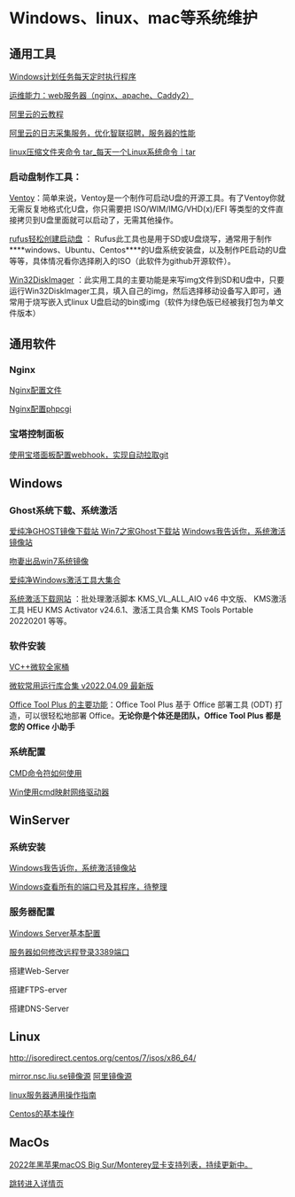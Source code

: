 # Windows、linux、mac等系统维护

## 通用工具

[Windows计划任务每天定时执行程序](https://zhuanlan.zhihu.com/p/430602325)

[运维能力：web服务器（nginx、apache、Caddy2）](webserver.md)

[阿里云的云教程](https://developer.aliyun.com/adc/?spm=a2c6h.26020838.J_5404914170.24.10d12d294gNI8m)

[阿里云的日志采集服务，优化智联招聘，服务器的性能](https://developer.aliyun.com/adc/scenario/5e1aca8e9cd14965a6e84ca5cf2fefd0)

[linux压缩文件夹命令 tar_每天一个Linux系统命令｜tar](https://blog.csdn.net/weixin_39900286/article/details/110813299?spm=1001.2101.3001.6650.3&utm_medium=distribute.pc_relevant.none-task-blog-2%7Edefault%7ECTRLIST%7Edefault-3.pc_relevant_default&depth_1-utm_source=distribute.pc_relevant.none-task-blog-2%7Edefault%7ECTRLIST%7Edefault-3.pc_relevant_default&utm_relevant_index=6)

### 启动盘制作工具：

[Ventoy](https://ventoy.net/cn/index.html)：简单来说，Ventoy是一个制作可启动U盘的开源工具。有了Ventoy你就无需反复地格式化U盘，你只需要把 ISO/WIM/IMG/VHD(x)/EFI 等类型的文件直接拷贝到U盘里面就可以启动了，无需其他操作。

 [rufus轻松创建启动盘](http://rufus.ie/zh/) ： Rufus此工具也是用于SD或U盘烧写，通常用于制作***\*windows、Ubuntu、Centos\****的U盘系统安装盘，以及制作PE启动的U盘等等，具体情况看你选择刷入的ISO（此软件为github开源软件）。

[Win32DiskImager](https://win32diskimager.org/) ：此实用工具的主要功能是来写img文件到SD和U盘中，只要运行Win32DiskImager工具，填入自己的img，然后选择移动设备写入即可，通常用于烧写嵌入式linux U盘启动的bin或img（软件为绿色版已经被我打包为单文件版本）

## 通用软件

### Nginx

[Nginx配置文件](Nginx/index.md)

[Nginx配置phpcgi](Nginx\Nginx_phpcgi.md)

### 宝塔控制面板

[使用宝塔面板配置webhook，实现自动拉取git](https://blog.csdn.net/qq_40995752/article/details/89467931)



## Windows

### Ghost系统下载、系统激活

[爱纯净GHOST镜像下载站 ](http://www.aichunjing.com/)             [Win7之家Ghost下载站](https://www.win7zhijia.cn/xitong/chunjingban/)               [Windows我告诉你，系统激活镜像站](https://msdn.itellyou.cn/) 

[吻妻出品win7系统镜像](https://www.newxitong.com/)

[爱纯净Windows激活工具大集合](http://www.aichunjing.com/jhgj1/)

[系统激活下载网站](http://www.aichunjing.com/jhgj1/) ：批处理激活脚本 KMS_VL_ALL_AIO v46 中文版、 KMS激活工具 HEU KMS Activator v24.6.1、激活工具合集 KMS Tools Portable 20220201  等等。

### 软件安装

[VC++微软全家桶](http://dreamcast2.ysepan.com/)

[微软常用运行库合集 v2022.04.09 最新版](https://www.downg.com/soft/42101.html#down) 

[Office Tool Plus 的主要功能](https://otp.landian.vip/zh-cn/)：Office Tool Plus 基于 Office 部署工具 (ODT) 打造，可以很轻松地部署 Office。**无论你是个体还是团队，Office Tool Plus 都是您的 Office 小助手**

### 系统配置

[CMD命令符如何使用](Windows/cmd.md)

[Win使用cmd映射网络驱动器](Windows/cmd_ysqdq.md)

## WinServer

### 系统安装

 [Windows我告诉你，系统激活镜像站](https://msdn.itellyou.cn/) 

[Windows查看所有的端口号及其程序，待整理](https://blog.csdn.net/qq_37193537/article/details/87367648?spm=1001.2101.3001.6650.10&utm_medium=distribute.pc_relevant.none-task-blog-2%7Edefault%7ECTRLIST%7Edefault-10-87367648-blog-114628571.pc_relevant_sortByStrongTime&depth_1-utm_source=distribute.pc_relevant.none-task-blog-2%7Edefault%7ECTRLIST%7Edefault-10-87367648-blog-114628571.pc_relevant_sortByStrongTime&utm_relevant_index=14)

### 服务器配置

[Windows Server基本配置](WinServe.md)

[服务器如何修改远程登录3389端口](WinServerSafe/3389update.md)





搭建Web-Server

搭建FTPS-erver

搭建DNS-Server



## Linux

http://isoredirect.centos.org/centos/7/isos/x86_64/

[mirror.nsc.liu.se镜像源](http://mirror.nsc.liu.se/CentOS/)
[阿里镜像源](http://mirrors.aliyun.com/centos/7.9.2009/isos/x86_64/)

[linux服务器通用操作指南](linux.md)

[Centos的基本操作](Centos/index.md)



## MacOs

[2022年黑苹果macOS Big Sur/Monterey显卡支持列表，持续更新中。](https://heipg.cn/tutorial/gpu-support-for-hackintosh.html)

[跳转进入详情页](MacOs.md)
